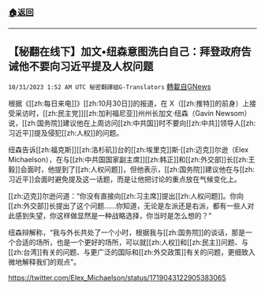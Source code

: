 ###  [:house:返回](README.md)
---


## 【秘翻在线下】加文•纽森意图洗白自己：拜登政府告诫他不要向习近平提及人权问题
`10/31/2023 1:52 AM UTC 秘密翻譯組G-Translators` [轉載自GNews](https://gnews.org/articles/1901525)

根据《[[zh:每日来电]]》[[zh:10月30日]]的报道，在 X（[[zh:推特]]的前身）上接受采访时，[[zh:民主党]][[zh:加利福尼亚]]州州长加文·纽森（Gavin Newsom）说，[[zh:国务院]]建议他在上周访问[[zh:中共国]]时不要向[[zh:中共]]领导人[[zh:习近平]]提及侵犯[[zh:人权]]的问题。

纽森告诉[[zh:福克斯]][[zh:洛杉矶]]台的[[zh:埃里克]]斯·[[zh:迈克]]尔逊（Elex Michaelson），在与[[zh:中共国国家副主席]][[zh:韩正]]和[[zh:外交部]]长[[zh:王毅]]会面时，他提到了[[zh:人权问题]]，但他表示，[[zh:国务院]]建议他在与[[zh:习近平]]会面时避免提及这一话题，而是让他把讨论的重点放在气候变化上。

[[zh:迈克]]尔逊问道：“你没有直接向[[zh:习主席]]提出[[zh:人权问题]]。你向[[zh:外交部]]长提出了这个问题......你知道，无论是左派还是右派，都有一些人对此感到失望，你这样做显然是一种战略选择，你当时是怎么想的？”

纽森辩解称，“我与外长共处了一个小时，根据我与[[zh:国务院]]的谈话，那是一个合适的场所，也是一个更好的场所，可以就[[zh:人权]]和[[zh:民主]]问题、与[[zh:台湾]]有关的问题、与更广泛的国际和[[zh:外交政策]]有关的问题，更细致入微地解释我们的观点”。

https://twitter.com/Elex_Michaelson/status/1719043122905383065

